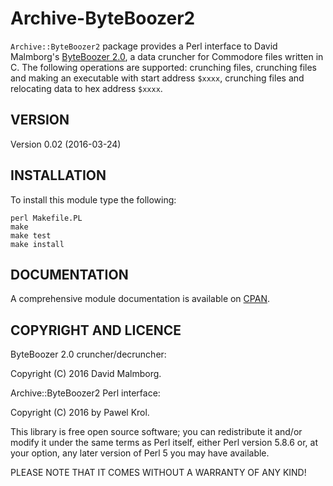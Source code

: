 Archive-ByteBoozer2
===================

`Archive::ByteBoozer2` package provides a Perl interface to David Malmborg's [ByteBoozer 2.0](http://csdb.dk/release/?id=145031), a data cruncher for Commodore files written in C. The following operations are supported: crunching files, crunching files and making an executable with start address `$xxxx`, crunching files and relocating data to hex address `$xxxx`.

VERSION
-------

Version 0.02 (2016-03-24)

INSTALLATION
------------

To install this module type the following:

    perl Makefile.PL
    make
    make test
    make install

DOCUMENTATION
-------------

A comprehensive module documentation is available on [CPAN](http://search.cpan.org/~pawelkrol/Archive-ByteBoozer2/lib/Archive/ByteBoozer2.pm).

COPYRIGHT AND LICENCE
---------------------

ByteBoozer 2.0 cruncher/decruncher:

Copyright (C) 2016 David Malmborg.

Archive::ByteBoozer2 Perl interface:

Copyright (C) 2016 by Pawel Krol.

This library is free open source software; you can redistribute it and/or modify it under the same terms as Perl itself, either Perl version 5.8.6 or, at your option, any later version of Perl 5 you may have available.

PLEASE NOTE THAT IT COMES WITHOUT A WARRANTY OF ANY KIND!
